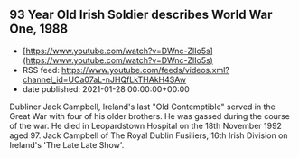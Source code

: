 ## 93 Year Old Irish Soldier describes World War One, 1988
 - [https://www.youtube.com/watch?v=DWnc-ZlIo5s](https://www.youtube.com/watch?v=DWnc-ZlIo5s)
 - RSS feed: https://www.youtube.com/feeds/videos.xml?channel_id=UCa07aL-nJHQfLkTHAkH4SAw
 - date published: 2021-01-28 00:00:00+00:00

Dubliner Jack Campbell, Ireland's last "Old Contemptible" served in the Great War with four of his older brothers. He was gassed during the course of the war. He died in Leopardstown Hospital on the 18th November 1992 aged 97.
Jack Campbell of The Royal Dublin Fusiliers, 16th Irish Division on Ireland's 'The Late Late Show'.


